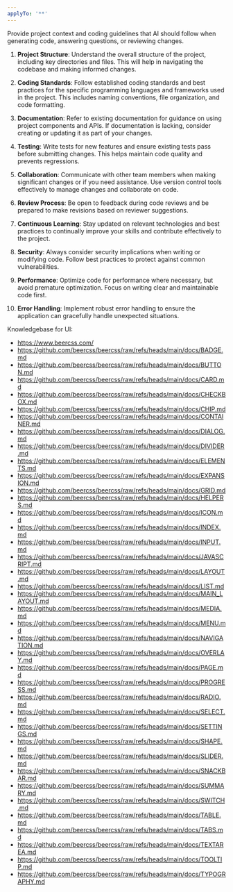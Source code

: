 ```yaml
---
applyTo: '**'
---
```

Provide project context and coding guidelines that AI should follow when generating code, answering questions, or reviewing changes.

1. **Project Structure**: Understand the overall structure of the project, including key directories and files. This will help in navigating the codebase and making informed changes.

2. **Coding Standards**: Follow established coding standards and best practices for the specific programming languages and frameworks used in the project. This includes naming conventions, file organization, and code formatting.

3. **Documentation**: Refer to existing documentation for guidance on using project components and APIs. If documentation is lacking, consider creating or updating it as part of your changes.

4. **Testing**: Write tests for new features and ensure existing tests pass before submitting changes. This helps maintain code quality and prevents regressions.

5. **Collaboration**: Communicate with other team members when making significant changes or if you need assistance. Use version control tools effectively to manage changes and collaborate on code.

6. **Review Process**: Be open to feedback during code reviews and be prepared to make revisions based on reviewer suggestions.

7. **Continuous Learning**: Stay updated on relevant technologies and best practices to continually improve your skills and contribute effectively to the project.
8. **Security**: Always consider security implications when writing or modifying code. Follow best practices to protect against common vulnerabilities.
9. **Performance**: Optimize code for performance where necessary, but avoid premature optimization. Focus on writing clear and maintainable code first.
10. **Error Handling**: Implement robust error handling to ensure the application can gracefully handle unexpected situations.

Knowledgebase for UI: 
- https://www.beercss.com/
- https://github.com/beercss/beercss/raw/refs/heads/main/docs/BADGE.md
- https://github.com/beercss/beercss/raw/refs/heads/main/docs/BUTTON.md
- https://github.com/beercss/beercss/raw/refs/heads/main/docs/CARD.md
- https://github.com/beercss/beercss/raw/refs/heads/main/docs/CHECKBOX.md
- https://github.com/beercss/beercss/raw/refs/heads/main/docs/CHIP.md
- https://github.com/beercss/beercss/raw/refs/heads/main/docs/CONTAINER.md
- https://github.com/beercss/beercss/raw/refs/heads/main/docs/DIALOG.md
- https://github.com/beercss/beercss/raw/refs/heads/main/docs/DIVIDER.md
- https://github.com/beercss/beercss/raw/refs/heads/main/docs/ELEMENTS.md
- https://github.com/beercss/beercss/raw/refs/heads/main/docs/EXPANSION.md
- https://github.com/beercss/beercss/raw/refs/heads/main/docs/GRID.md
- https://github.com/beercss/beercss/raw/refs/heads/main/docs/HELPERS.md
- https://github.com/beercss/beercss/raw/refs/heads/main/docs/ICON.md
- https://github.com/beercss/beercss/raw/refs/heads/main/docs/INDEX.md
- https://github.com/beercss/beercss/raw/refs/heads/main/docs/INPUT.md
- https://github.com/beercss/beercss/raw/refs/heads/main/docs/JAVASCRIPT.md
- https://github.com/beercss/beercss/raw/refs/heads/main/docs/LAYOUT.md
- https://github.com/beercss/beercss/raw/refs/heads/main/docs/LIST.md
- https://github.com/beercss/beercss/raw/refs/heads/main/docs/MAIN_LAYOUT.md
- https://github.com/beercss/beercss/raw/refs/heads/main/docs/MEDIA.md
- https://github.com/beercss/beercss/raw/refs/heads/main/docs/MENU.md
- https://github.com/beercss/beercss/raw/refs/heads/main/docs/NAVIGATION.md
- https://github.com/beercss/beercss/raw/refs/heads/main/docs/OVERLAY.md
- https://github.com/beercss/beercss/raw/refs/heads/main/docs/PAGE.md
- https://github.com/beercss/beercss/raw/refs/heads/main/docs/PROGRESS.md
- https://github.com/beercss/beercss/raw/refs/heads/main/docs/RADIO.md
- https://github.com/beercss/beercss/raw/refs/heads/main/docs/SELECT.md
- https://github.com/beercss/beercss/raw/refs/heads/main/docs/SETTINGS.md
- https://github.com/beercss/beercss/raw/refs/heads/main/docs/SHAPE.md
- https://github.com/beercss/beercss/raw/refs/heads/main/docs/SLIDER.md
- https://github.com/beercss/beercss/raw/refs/heads/main/docs/SNACKBAR.md
- https://github.com/beercss/beercss/raw/refs/heads/main/docs/SUMMARY.md
- https://github.com/beercss/beercss/raw/refs/heads/main/docs/SWITCH.md
- https://github.com/beercss/beercss/raw/refs/heads/main/docs/TABLE.md
- https://github.com/beercss/beercss/raw/refs/heads/main/docs/TABS.md
- https://github.com/beercss/beercss/raw/refs/heads/main/docs/TEXTAREA.md
- https://github.com/beercss/beercss/raw/refs/heads/main/docs/TOOLTIP.md
- https://github.com/beercss/beercss/raw/refs/heads/main/docs/TYPOGRAPHY.md